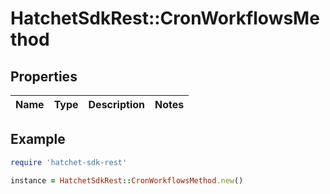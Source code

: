 # HatchetSdkRest::CronWorkflowsMethod

## Properties

| Name | Type | Description | Notes |
| ---- | ---- | ----------- | ----- |

## Example

```ruby
require 'hatchet-sdk-rest'

instance = HatchetSdkRest::CronWorkflowsMethod.new()
```

